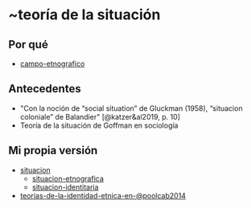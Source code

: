 # ~teoría de la situación

## Por qué

* [campo-etnografico](campo-etnografico.md)

## Antecedentes

* "Con la noción de “social situation” de Gluckman (1958), “situacion coloniale” de Balandier" [@katzer&al2019, p. 10]
* Teoría de la situación de Goffman en sociología

## Mi propia versión

* [situacion](situacion.md)
  * [situacion-etnografica](situacion-etnografica.md)
  * [situacion-identitaria](situacion-identitaria.md)
* [teorias-de-la-identidad-etnica-en-@poolcab2014](teorias-de-la-identidad-etnica-en-@poolcab2014.md)
